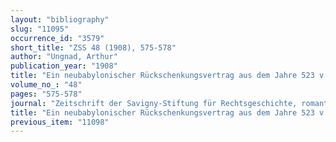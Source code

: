 ```yaml
---
layout: "bibliography"
slug: "11095"
occurrence_id: "3579"
short_title: "ZSS 48 (1908), 575-578"
author: "Ungnad, Arthur"
publication_year: "1908"
title: "Ein neubabylonischer Rückschenkungsvertrag aus dem Jahre 523 v. Chr."
volume_no_: "48"
pages: "575-578"
journal: "Zeitschrift der Savigny-Stiftung für Rechtsgeschichte, romantistische Abteilung"
title: "Ein neubabylonischer Rückschenkungsvertrag aus dem Jahre 523 v. Chr."
previous_item: "11098"
---
```

